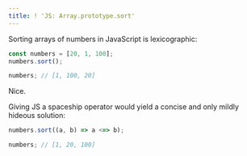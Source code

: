 ```yaml
---
title: ! 'JS: Array.prototype.sort'
---
```


Sorting arrays of numbers in JavaScript is lexicographic:

```js
const numbers = [20, 1, 100];
numbers.sort();

numbers; // [1, 100, 20]
```

Nice.

Giving JS a spaceship operator would yield a concise and only mildly hideous solution:

```js
numbers.sort((a, b) => a <=> b);

numbers; // [1, 20, 100]
```